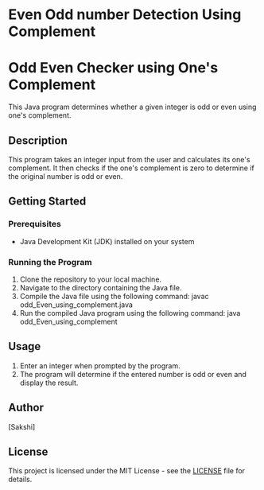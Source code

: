 # Even Odd number Detection Using Complement 
 # Odd Even Checker using One's Complement

This Java program determines whether a given integer is odd or even using one's complement.

## Description

This program takes an integer input from the user and calculates its one's complement. It then checks if the one's complement is zero to determine if the original number is odd or even.

## Getting Started

### Prerequisites

- Java Development Kit (JDK) installed on your system

### Running the Program

1. Clone the repository to your local machine.
2. Navigate to the directory containing the Java file.
3. Compile the Java file using the following command:
javac odd_Even_using_complement.java
4. Run the compiled Java program using the following command:
java odd_Even_using_complement


## Usage

1. Enter an integer when prompted by the program.
2. The program will determine if the entered number is odd or even and display the result.


## Author

[Sakshi]

## License

This project is licensed under the MIT License - see the [LICENSE](LICENSE) file for details.





